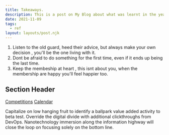 ```yaml
---
title: Takeaways.
description: This is a post on My Blog about what was learnt in the year in office.
date: 2021-11-09
tags:
  - ref
layout: layouts/post.njk
---
```

1. Listen to the old guard, heed their advice, but always make your own decision , you'll be the one living with it.
2. Dont be afraid to do something for the first time, even if it ends up being the last time.
3. Keep the membeship at heart , this isnt about you, when the membership are happy you'll feel happier too.

## Section Header

<a href="{{ '/posts/comps/' | url }}">Competitions</a>
<a href="{{ '/posts/calendarofevents/' | url }}">Calendar</a>

Capitalize on low hanging fruit to identify a ballpark value added activity to beta test. Override the digital divide with additional clickthroughs from DevOps. Nanotechnology immersion along the information highway will close the loop on focusing solely on the bottom line.